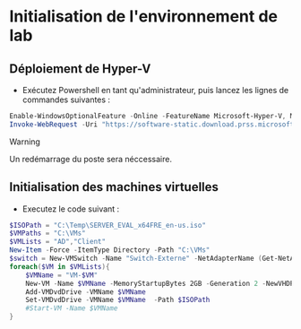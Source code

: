 # Initialisation de l'environnement de lab

## Déploiement de Hyper-V

* Exécutez Powershell en tant qu'administrateur, puis lancez les lignes de commandes suivantes :

```powershell
Enable-WindowsOptionalFeature -Online -FeatureName Microsoft-Hyper-V, Microsoft-Hyper-V-Management-PowerShell -All -NoRestart
Invoke-WebRequest -Uri "https://software-static.download.prss.microsoft.com/sg/download/888969d5-f34g-4e03-ac9d-1f9786c66749/SERVER_EVAL_x64FRE_en-us.iso" -OutFile "SERVER_EVAL_x64FRE_en-us.iso"
```

> [!WARNING]  
> Un redémarrage du poste sera néccessaire.

## Initialisation des machines virtuelles

* Executez le code suivant :

```powershell
$ISOPath = "C:\Temp\SERVER_EVAL_x64FRE_en-us.iso"
$VMPaths = "C:\VMs"
$VMLists = "AD","Client"
New-Item -Force -ItemType Directory -Path "C:\VMs"
$switch = New-VMSwitch -Name "Switch-Externe" -NetAdapterName (Get-NetAdapter | ? {$_.Status -eq "Up" -and $_.Name -notmatch "^v"} | Select-Object -First 1).Name -AllowManagementOS $true
foreach($VM in $VMLists){
    $VMName = "VM-$VM"
    New-VM -Name $VMName -MemoryStartupBytes 2GB -Generation 2 -NewVHDPath "$VMPaths\$VMName\Virtual Hard Disks\VM-$VM.vhdx" -NewVHDSizeBytes 60GB -SwitchName $switch.Name
    Add-VMDvdDrive -VMName $VMName
    Set-VMDvdDrive -VMName $VMName  -Path $ISOPath
    #Start-VM -Name $VMName
}
```
